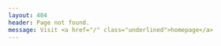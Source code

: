 ```yaml
---
layout: 404
header: Page not found.
message: Visit <a href="/" class="underlined">homepage</a>
---
```


